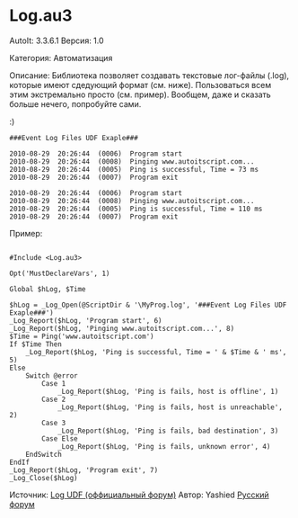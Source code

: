 # Log.au3

AutoIt: 3.3.6.1
Версия: 1.0

Категория: Автоматизация

Описание: Библиотека позволяет создавать текстовые лог-файлы (.log), которые имеют сдедующий формат (см. ниже). Пользоваться всем этим экстремально просто (см. пример). Вообщем, даже и сказать больше нечего, попробуйте сами.

:)

```
###Event Log Files UDF Exaple###

2010-08-29  20:26:44  (0006)  Program start
2010-08-29  20:26:44  (0008)  Pinging www.autoitscript.com...
2010-08-29  20:26:44  (0005)  Ping is successful, Time = 73 ms
2010-08-29  20:26:44  (0007)  Program exit

2010-08-29  20:26:44  (0006)  Program start
2010-08-29  20:26:44  (0008)  Pinging www.autoitscript.com...
2010-08-29  20:26:44  (0005)  Ping is successful, Time = 110 ms
2010-08-29  20:26:44  (0007)  Program exit
```
Пример:
```

#Include <Log.au3>

Opt('MustDeclareVars', 1)

Global $hLog, $Time

$hLog = _Log_Open(@ScriptDir & '\MyProg.log', '###Event Log Files UDF Exaple###')
_Log_Report($hLog, 'Program start', 6)
_Log_Report($hLog, 'Pinging www.autoitscript.com...', 8)
$Time = Ping('www.autoitscript.com')
If $Time Then
    _Log_Report($hLog, 'Ping is successful, Time = ' & $Time & ' ms', 5)
Else
    Switch @error
        Case 1
            _Log_Report($hLog, 'Ping is fails, host is offline', 1)
        Case 2
            _Log_Report($hLog, 'Ping is fails, host is unreachable', 2)
        Case 3
            _Log_Report($hLog, 'Ping is fails, bad destination', 3)
        Case Else
            _Log_Report($hLog, 'Ping is fails, unknown error', 4)
    EndSwitch
EndIf
_Log_Report($hLog, 'Program exit', 7)
_Log_Close($hLog)
```

Источник: [Log UDF (оффициальный форум)](https://www.autoitscript.com/forum/topic/119032-log-udf/)
Автор: Yashied
[Русский форум](https://autoit-script.ru/index.php?topic=2586.0)
